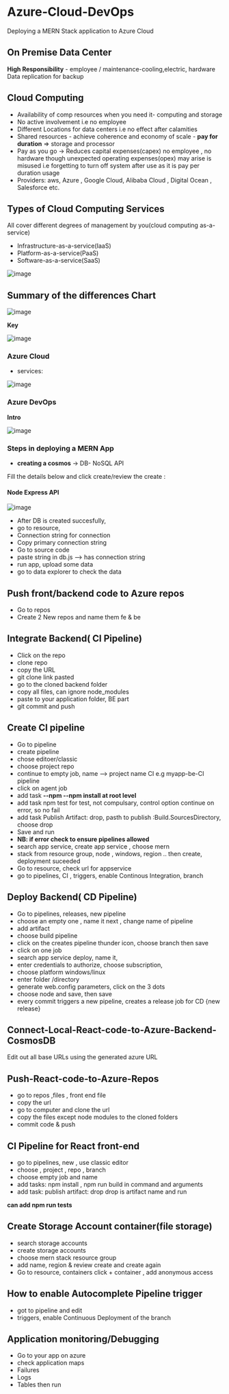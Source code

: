 # Azure-Cloud-DevOps
Deploying a MERN Stack application to Azure Cloud

## On Premise Data Center
**High Responsibility** - employee / maintenance-cooling,electric, hardware
Data replication for backup

## Cloud Computing

- Availability of comp resources when you need it- computing and storage
- No active involvement i.e no employee
- Different Locations for data centers i.e no effect after calamities
- Shared resources - achieve coherence and economy of scale - **pay for duration** => storage and processor 
- Pay as you go -> Reduces capital expenses(capex) no employee , no hardware though unexpected operating expenses(opex) may  arise is misused i.e forgetting to turn off system after use as it is pay per duration usage
- Providers: aws, Azure , Google Cloud, Alibaba Cloud , Digital Ocean , Salesforce etc.

## Types of Cloud Computing Services
All cover different degrees of management by you(cloud computing as-a-service)
- Infrastructure-as-a-service(IaaS)
- Platform-as-a-service(PaaS)
- Software-as-a-service(SaaS)

![image](https://user-images.githubusercontent.com/39994438/156827974-408f662b-3b3f-481b-87c0-d6a7ed2772f5.png)

## Summary of the differences Chart

![image](https://user-images.githubusercontent.com/39994438/156828316-681a3250-e392-4716-869a-5b233fa68b77.png)

**Key**

![image](https://user-images.githubusercontent.com/39994438/156828760-c6317d0a-1341-4ac6-a9c4-ab00d349ef40.png)
### Azure Cloud
- services:

![image](https://user-images.githubusercontent.com/39994438/156829270-44956b92-2431-4155-811f-8e69193cdaf4.png)

### Azure DevOps


**Intro**

![image](https://user-images.githubusercontent.com/39994438/156850800-ba706edc-19ab-4240-88c8-3f7ffac6e5c0.png)

### Steps in deploying a MERN App

- **creating a cosmos** -> DB- NoSQL API

Fill the details below and click create/review the create :

#### Node Express API

![image](https://user-images.githubusercontent.com/39994438/156851411-9873414f-4f41-4f1f-b897-135179786f2a.png)

- After DB is created succesfully, 
- go to resource,
- Connection string for connection
- Copy primary connection string
-	Go to source code
-	paste string in db.js --> has connection string
-	run app, upload some data
-	go to data explorer to check the data

## Push front/backend code to Azure repos
-	Go to repos
-	Create 2 New repos and name them fe & be

## Integrate Backend( CI Pipeline)
-	Click on the repo
-	clone repo
-	copy the URL
-	git clone link pasted
-	go to the cloned backend folder
-	copy all files, can ignore node_modules
-	paste to your application folder, BE part
-	git commit and push

## Create CI pipeline
-	Go to pipeline
-	create pipeline
-	chose editoer/classic
-	choose project repo
- continue to empty job, name --> project name CI e.g myapp-be-CI pipeline
-	click on agent job
-	add task **--npm --npm install at root level**
-	add task npm test for test, not compulsary, control option continue on error, so no fail
-	add task Publish Artifact: drop, pasth to publish :Build.SourcesDirectory, choose drop
-	Save and run
-	**NB: if error check to ensure pipelines allowed**
-	search app service, create app service , choose mern 
-	stack from resource group, node , windows, region .. then create, deployment suceeded
-	Go to resource, check url for appservice
-	go to pipelines, CI , triggers, enable Continous Integration, branch

## Deploy Backend( CD Pipeline)
-	Go to pipelines, releases, new pipeline
-	choose an empty one , name it next , change name of pipeline
-	add artifact
-	choose build pipeline
-	click on the creates pipeline thunder icon, choose branch then save
-	click on one job
-	search app service deploy, name it, 
-	enter credentials to authorize, choose subscription, 
-	choose platform windows/linux
-	enter folder /directory
-	generate web.config parameters, click on the 3 dots
-	choose node and save, then save
-	every commit triggers a new pipeline, creates a release job for CD {new release}

## Connect-Local-React-code-to-Azure-Backend-CosmosDB
Edit out all base URLs using the generated azure URL
## Push-React-code-to-Azure-Repos
- go to repos ,files , front end file
-	copy the url
-	go to computer and clone the url
-	copy the files except node modules to the cloned folders
-	commit code & push

## CI Pipeline for React front-end
-	go to pipelines, new , use classic editor
-	choose , project , repo , branch
-	choose empty job and name
-	add tasks: npm install , npm run build in command and arguments
-	add task: publish artifact: drop drop is artifact name and run

**can add npm run tests**

## Create Storage Account container(file storage)
-	search storage accounts
-	create storage accounts
-	choose mern stack resource group
-	add name, region & review create and create again
-	Go to resource, containers click + container , add anonymous access

## How to enable Autocomplete Pipeline trigger
- got to pipeline and edit
- triggers, enable Continuous Deployment of the branch

## Application monitoring/Debugging
-	Go to your app on azure
-	check application maps 
-	Failures
-	Logs
-	Tables then run






















